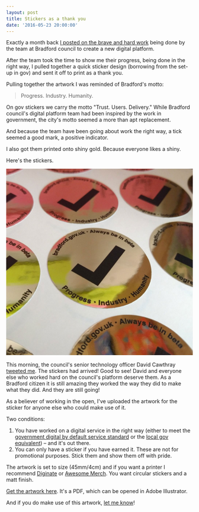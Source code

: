 ```yaml
---
layout: post
title: Stickers as a thank you
date: '2016-05-23 20:00:00'
---
```

Exactly a month back [I posted on the brave and hard work](/bradford-gov-uk/) being done by the team at Bradford council to create a new digital platform.

After the team took the time to show me their progress, being done in the right way, I pulled together a quick sticker design (borrowing from the set-up in gov) and sent it off to print as a thank you.

Pulling together the artwork I was reminded of Bradford's motto:

> Progress. Industry. Humanity.

On gov stickers we carry the motto "Trust. Users. Delivery." While Bradford council's digital platform team had been inspired by the work in government, the city's motto seemed a more than apt replacement.

And because the team have been going about work the right way, a tick seemed a good mark, a positive indicator.

I also got them printed onto shiny gold. Because everyone likes a shiny.

Here's the stickers.

![The bradford.gov.uk tick stickers](/assets/bradford-gov-uk-stickers.jpg)

This morning, the council's senior technology officer David Cawthray [tweeted me]( https://twitter.com/DavidCawthray/status/734653159482757120). The stickers had arrived! Good to see! David and everyone else who worked hard on the council's platform deserve them. As a Bradford citizen it is still amazing they worked the way they did to make what they did. And they are still going!

As a believer of working in the open, I've uploaded the artwork for the sticker for anyone else who could make use of it.

Two conditions:

1. You have worked on a digital service in the right way (either to meet the [government digital by default service standard](https://www.gov.uk/service-manual/digital-by-default) or the [local gov equivalent](http://localgovdigital.info/localgov-digital-makers/outputs/local-government-digital-service-standard/)) – and it's out there.
2. You can only have a sticker if you have earned it. These are not for promotional purposes. Stick them and show them off with pride.

The artwork is set to size (45mm/4cm) and if you want a printer I recommend [Diginate](http://www.diginate.com) or [Awesome Merch](http://www.awesomemerchandise.com/Circular-45mm-Vinyl-Stickers). You want circular stickers and a matt finish.

[Get the artwork here](/assets/bradford-beta-launch.pdf). It's a PDF, which can be opened in Adobe Illustrator.

And if you do make use of this artwork, [let me know](/contact)!
